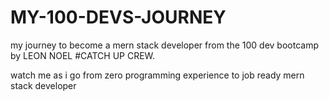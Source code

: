 # MY-100-DEVS-JOURNEY
my journey to become a mern stack developer from the 100 dev bootcamp by LEON NOEL
#CATCH UP CREW.

  watch me as i go from zero programming experience to job ready mern stack developer
